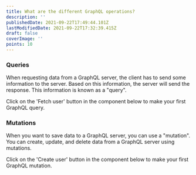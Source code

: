 ```yaml
---
title: What are the different GraphQL operations?
description: ''
publishedDate: 2021-09-22T17:49:44.101Z
lastModifiedDate: 2021-09-22T17:32:39.415Z
draft: false
coverImage: ''
points: 10
---
```


### Queries

When requesting data from a GraphQL server, the client has to send some information to the server. Based on this information, the server will send the response. This information is known as a "query".

Click on the 'Fetch user' button in the component below to make your first GraphQL query.

<GraphQLAPI type="query" />

### Mutations

When you want to save data to a GraphQL server, you can use a "mutation". You can create, update, and delete data from a GraphQL server using mutations.

Click on the 'Create user' button in the component below to make your first GraphQL mutation.

<GraphQLAPI type="mutation" />
